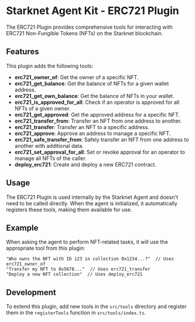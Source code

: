 # Starknet Agent Kit - ERC721 Plugin

The ERC721 Plugin provides comprehensive tools for interacting with ERC721 Non-Fungible Tokens (NFTs) on the Starknet blockchain.

## Features

This plugin adds the following tools:

- **erc721_owner_of**: Get the owner of a specific NFT.
- **erc721_get_balance**: Get the balance of NFTs for a given wallet address.
- **erc721_get_own_balance**: Get the balance of NFTs in your wallet.
- **erc721_is_approved_for_all**: Check if an operator is approved for all NFTs of a given owner.
- **erc721_get_approved**: Get the approved address for a specific NFT.
- **erc721_transfer_from**: Transfer an NFT from one address to another.
- **erc721_transfer**: Transfer an NFT to a specific address.
- **erc721_approve**: Approve an address to manage a specific NFT.
- **erc721_safe_transfer_from**: Safely transfer an NFT from one address to another with additional data.
- **erc721_set_approval_for_all**: Set or revoke approval for an operator to manage all NFTs of the caller.
- **deploy_erc721**: Create and deploy a new ERC721 contract.

## Usage

The ERC721 Plugin is used internally by the Starknet Agent and doesn't need to be called directly. When the agent is initialized, it automatically registers these tools, making them available for use.

## Example

When asking the agent to perform NFT-related tasks, it will use the appropriate tool from this plugin:

```
"Who owns the NFT with ID 123 in collection 0x1234...?"  // Uses erc721_owner_of
"Transfer my NFT to 0x5678..."  // Uses erc721_transfer
"Deploy a new NFT collection"  // Uses deploy_erc721
```

## Development

To extend this plugin, add new tools in the `src/tools` directory and register them in the `registerTools` function in `src/tools/index.ts`. 